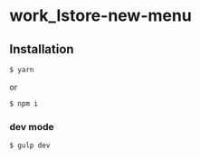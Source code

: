 # work_Istore-new-menu
## Installation
```sh
$ yarn
```
or
```sh
$ npm i
```

### dev mode
```sh
$ gulp dev
```
